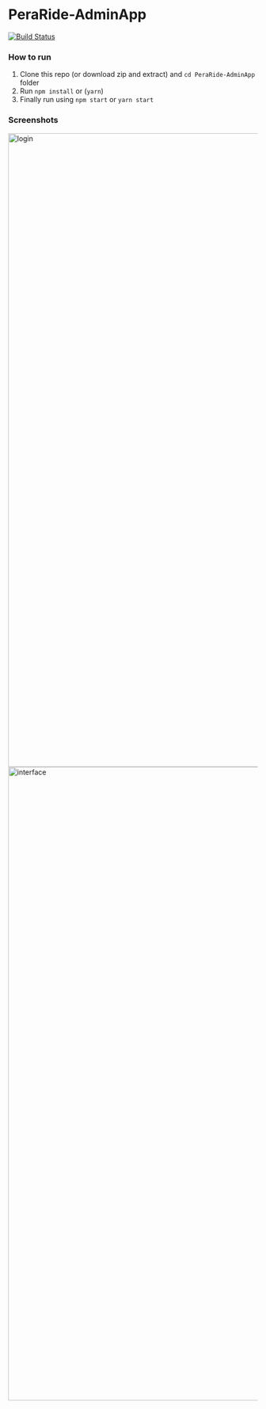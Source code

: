 # PeraRide-AdminApp
[![Build Status](https://travis-ci.org/shyaman/PeraRide-AdminApp.svg?branch=master)](https://travis-ci.org/shyaman/PeraRide-AdminApp)

### How to run

1. Clone this repo (or download zip and extract) and ```cd PeraRide-AdminApp``` folder
2. Run ```npm install``` or (```yarn```) 
3. Finally run using ```npm start``` or ```yarn start```

### Screenshots

<img width="1280" alt="login" src="https://user-images.githubusercontent.com/24528438/39125684-6e233144-471d-11e8-93ca-2fd3d3ddd920.png">

<img width="1280" alt="interface" src="https://user-images.githubusercontent.com/24528438/39125788-dcaecc22-471d-11e8-9e63-a48e07a5f3c3.png">

